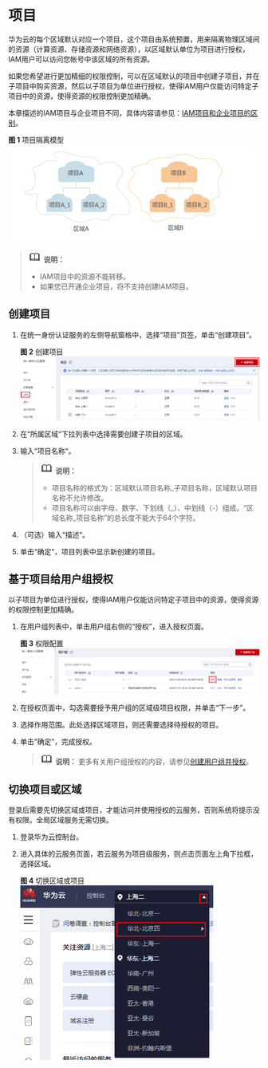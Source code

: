 # 项目<a name="iam_05_0001"></a>

华为云的每个区域默认对应一个项目，这个项目由系统预置，用来隔离物理区域间的资源（计算资源、存储资源和网络资源），以区域默认单位为项目进行授权，IAM用户可以访问您帐号中该区域的所有资源。

如果您希望进行更加精细的权限控制，可以在区域默认的项目中创建子项目，并在子项目中购买资源，然后以子项目为单位进行授权，使得IAM用户仅能访问特定子项目中的资源，使得资源的权限控制更加精确。

本章描述的IAM项目与企业项目不同，具体内容请参见：[IAM项目和企业项目的区别](https://support.huaweicloud.com/iam_faq/iam_01_0606.html)。

**图 1**  项目隔离模型<a name="fig1291711217301"></a>  
![](figures/项目隔离模型.png "项目隔离模型")

>![](public_sys-resources/icon-note.gif) **说明：** 
>-   IAM项目中的资源不能转移。
>-   如果您已开通企业项目，将不支持创建IAM项目。

## 创建项目<a name="section17535631504"></a>

1.  在统一身份认证服务的左侧导航窗格中，选择“项目”页签，单击“创建项目“。

    **图 2**  创建项目<a name="fig1523115891711"></a>  
    ![](figures/创建项目.png "创建项目")

2.  在“所属区域“下拉列表中选择需要创建子项目的区域。
3.  输入“项目名称“。

    >![](public_sys-resources/icon-note.gif) **说明：** 
    >-   项目名称的格式为：区域默认项目名称\_子项目名称，区域默认项目名称不允许修改。
    >-   项目名称可以由字母、数字、下划线（\_）、中划线（-）组成。“区域名称\_项目名称”的总长度不能大于64个字符。

4.  （可选）输入“描述“。
5.  单击“确定“，项目列表中显示新创建的项目。

## 基于项目给用户组授权<a name="section105057367589"></a>

以子项目为单位进行授权，使得IAM用户仅能访问特定子项目中的资源，使得资源的权限控制更加精确。

1.  在用户组列表中，单击用户组右侧的“授权”，进入授权页面。

    **图 3**  权限配置<a name="fig1392694612187"></a>  
    ![](figures/权限配置.png "权限配置")

2.  在授权页面中，勾选需要授予用户组的区域级项目权限，并单击“下一步”。
3.  选择作用范围。此处选择区域项目，则还需要选择待授权的项目。
4.  单击“确定”，完成授权。

    >![](public_sys-resources/icon-note.gif) **说明：** 
    >更多有关用户组授权的内容，请参见[创建用户组并授权](创建用户组并授权.md)。


## 切换项目或区域<a name="section76927143474"></a>

登录后需要先切换区域或项目，才能访问并使用授权的云服务，否则系统将提示没有权限。全局区域服务无需切换。

1.  登录华为云控制台。
2.  进入具体的云服务页面，若云服务为项目级服务，则点击页面左上角下拉框，选择区域。

    **图 4**  切换区域或项目<a name="fig1091615615198"></a>  
    ![](figures/切换区域或项目.png "切换区域或项目")


